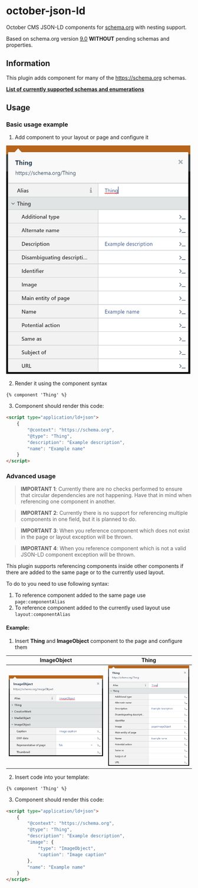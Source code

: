 # october-json-ld
October CMS JSON-LD components for [schema.org](https://schema.org) with nesting support.

Based on schema.org version [9.0](https://schema.org/version/9.0/) **WITHOUT** pending
schemas and properties.

## Information
This plugin adds component for many of the https://schema.org schemas.

**[List of currently supported schemas and enumerations](SUPPORTED-SCHEMAS.md)**

## Usage
### Basic usage example

1. Add component to your layout or page and configure it
<img src="https://github.com/Magiczne/october-json-ld/blob/master/docs/thing_conf_1.png?raw" alt="Component configuration" width="500">

2. Render it using the component syntax
```twig
{% component 'Thing' %}
```
3. Component should render this code:
```html
<script type="application/ld+json">
    {
        "@context": "https://schema.org",
        "@type": "Thing",
        "description": "Example description",
        "name": "Example name"
    }
</script>
```

### Advanced usage
> **IMPORTANT 1**: Currently there are no checks performed to ensure that circular dependencies are not happening.
Have that in mind when referencing one component in another.

> **IMPORTANT 2**: Currently there is no support for referencing multiple components in one field, but it is planned
to do.

> **IMPORTANT 3**: When you reference component which does not exist in the page or layout exception will be thrown.

> **IMPORTANT 4**: When you reference component which is not a valid JSON-LD component exception will be thrown.

This plugin supports referencing components inside other components if there are added to the same page or
to the currently used layout.

To do to you need to use following syntax:
1. To reference component added to the same page use ```page:componentAlias```
2. To reference component added to the currently used layout use ```layout:componentAlias```

#### Example:
1. Insert **Thing** and **ImageObject** component to the page and configure them

| ImageObject   | Thing         |
| ------------- | ------------- |
| ![Thing component configuration](https://github.com/Magiczne/october-json-ld/blob/master/docs/image_conf.png?raw) | ![ImageObject component configuration](https://github.com/Magiczne/october-json-ld/blob/master/docs/thing_conf_2.png?raw) |

2. Insert code into your template:
```twig
{% component 'Thing' %}
```

3. Component should render this code:
```html
<script type="application/ld+json">
    {
        "@context": "https://schema.org",
        "@type": "Thing",
        "description": "Example description",
        "image": {
            "type": "ImageObject",
            "caption": "Image caption"
        },
        "name": "Example name"
    }
</script>
```
